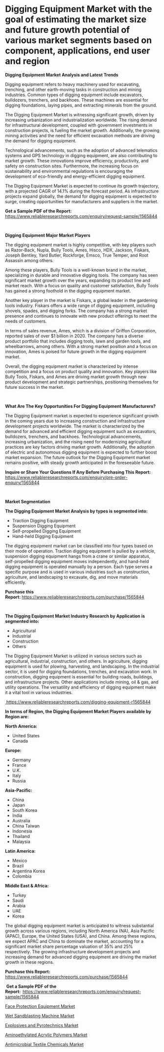 <p><h1>Digging Equipment Market with the goal of estimating the market size and future growth potential of various market segments based on component, applications, end user and region</h1></p><p><strong>Digging Equipment Market Analysis and Latest Trends</strong></p>
<p><p>Digging equipment refers to heavy machinery used for excavating, trenching, and other earth-moving tasks in construction and mining industries. Common types of digging equipment include excavators, bulldozers, trenchers, and backhoes. These machines are essential for digging foundations, laying pipes, and extracting minerals from the ground.</p><p>The Digging Equipment Market is witnessing significant growth, driven by increasing urbanization and industrialization worldwide. The rising demand for infrastructural development, coupled with government investments in construction projects, is fueling the market growth. Additionally, the growing mining activities and the need for efficient excavation methods are driving the demand for digging equipment.</p><p>Technological advancements, such as the adoption of advanced telematics systems and GPS technology in digging equipment, are also contributing to market growth. These innovations improve efficiency, productivity, and safety on construction sites. Furthermore, the increasing focus on sustainability and environmental regulations is encouraging the development of eco-friendly and energy-efficient digging equipment.</p><p>The Digging Equipment Market is expected to continue its growth trajectory, with a projected CAGR of 14.1% during the forecast period. As infrastructure projects expand globally, the demand for digging equipment is expected to surge, creating opportunities for manufacturers and suppliers in the market.</p></p>
<p><strong>Get a Sample PDF of the Report:&nbsp;</strong> <a href="https://www.reliableresearchreports.com/enquiry/request-sample/1565844">https://www.reliableresearchreports.com/enquiry/request-sample/1565844</a></p>
<p>&nbsp;</p>
<p><strong>Digging Equipment Major Market Players</strong></p>
<p><p>The digging equipment market is highly competitive, with key players such as Razor-Back, Nupla, Bully Tools, Ames, Hisco, HDX, Jackson, Fiskars, Joseph Bentley, Yard Butler, Rockforge, Emsco, True Temper, and Root Assassin among others.</p><p>Among these players, Bully Tools is a well-known brand in the market, specializing in durable and innovative digging tools. The company has seen significant market growth over the years, expanding its product line and market reach. With a focus on quality and customer satisfaction, Bully Tools has gained a strong foothold in the digging equipment market.</p><p>Another key player in the market is Fiskars, a global leader in the gardening tools industry. Fiskars offers a wide range of digging equipment, including shovels, spades, and digging forks. The company has a strong market presence and continues to innovate with new product offerings to meet the needs of customers.</p><p>In terms of sales revenue, Ames, which is a division of Griffon Corporation, reported sales of over $1 billion in 2020. The company has a diverse product portfolio that includes digging tools, lawn and garden tools, and wheelbarrows, among others. With a strong market position and a focus on innovation, Ames is poised for future growth in the digging equipment market.</p><p>Overall, the digging equipment market is characterized by intense competition and a focus on product quality and innovation. Key players like Bully Tools, Fiskars, and Ames are driving market growth through new product development and strategic partnerships, positioning themselves for future success in the market.</p></p>
<p>&nbsp;</p>
<p><strong>What Are The Key Opportunities For Digging Equipment Manufacturers?</strong></p>
<p><p>The Digging Equipment market is expected to experience significant growth in the coming years due to increasing construction and infrastructure development projects worldwide. The market is characterized by the demand for advanced and efficient digging equipment such as excavators, bulldozers, trenchers, and backhoes. Technological advancements, increasing urbanization, and the rising need for modernizing agricultural practices are key factors driving market growth. Additionally, the adoption of electric and autonomous digging equipment is expected to further boost market expansion. The future outlook for the Digging Equipment market remains positive, with steady growth anticipated in the foreseeable future.</p></p>
<p><strong>Inquire or Share Your Questions If Any Before Purchasing This Report:</strong> <a href="https://www.reliableresearchreports.com/enquiry/pre-order-enquiry/1565844">https://www.reliableresearchreports.com/enquiry/pre-order-enquiry/1565844</a></p>
<p>&nbsp;</p>
<p><strong>Market Segmentation</strong></p>
<p><strong>The Digging Equipment Market Analysis by types is segmented into:</strong></p>
<p><ul><li>Traction Digging Equipment</li><li>Suspension Digging Equipment</li><li>Self-propelled Digging Equipment</li><li>Hand-held Digging Equipment</li></ul></p>
<p><p>The digging equipment market can be classified into four types based on their mode of operation. Traction digging equipment is pulled by a vehicle, suspension digging equipment hangs from a crane or similar apparatus, self-propelled digging equipment moves independently, and hand-held digging equipment is operated manually by a person. Each type serves a specific purpose and is used in various industries such as construction, agriculture, and landscaping to excavate, dig, and move materials efficiently.</p></p>
<p><strong>Purchase this Report:&nbsp;</strong><a href="https://www.reliableresearchreports.com/purchase/1565844">https://www.reliableresearchreports.com/purchase/1565844</a></p>
<p>&nbsp;</p>
<p><strong>The Digging Equipment Market Industry Research by Application is segmented into:</strong></p>
<p><ul><li>Agricultural</li><li>Industrial</li><li>Construction</li><li>Others</li></ul></p>
<p><p>The Digging Equipment Market is utilized in various sectors such as agricultural, industrial, construction, and others. In agriculture, digging equipment is used for plowing, harvesting, and landscaping. In the industrial sector, it is used for digging foundations, trenches, and excavation work. In construction, digging equipment is essential for building roads, buildings, and infrastructure projects. Other applications include mining, oil & gas, and utility operations. The versatility and efficiency of digging equipment make it a vital tool in various industries.</p></p>
<p><a href="https://www.reliableresearchreports.com/digging-equipment-r1565844">&nbsp;https://www.reliableresearchreports.com/digging-equipment-r1565844</a></p>
<p><strong>In terms of Region, the Digging Equipment Market Players available by Region are:</strong></p>
<p>
    <p> <strong> North America: </strong>
        <ul>
            <li>United States</li>
            <li>Canada</li>
        </ul>
        </p> 
    <p> <strong> Europe: </strong>
        <ul>
            <li>Germany</li>
            <li>France</li>
            <li>U.K.</li>
            <li>Italy</li>
            <li>Russia</li>
        </ul>
        </p> 
    <p> <strong> Asia-Pacific: </strong>
        <ul>
            <li>China</li>
            <li>Japan</li>
            <li>South Korea</li>
            <li>India</li>
            <li>Australia</li>
            <li>China Taiwan</li>
            <li>Indonesia</li>
            <li>Thailand</li>
            <li>Malaysia</li>
        </ul>
        </p> 
    <p> <strong> Latin America: </strong>
        <ul>
            <li>Mexico</li>
            <li>Brazil</li>
            <li>Argentina Korea</li>
            <li>Colombia</li>
        </ul>
        </p> 
    <p> <strong> Middle East & Africa: </strong>
        <ul>
            <li>Turkey</li>
            <li>Saudi</li>
            <li>Arabia</li>
            <li>UAE</li>
            <li>Korea</li>
        </ul>
    </p>
    </p>
<p><p>The global digging equipment market is anticipated to witness substantial growth across various regions, including North America (NA), Asia Pacific (APAC), Europe, the United States (USA), and China. Among these regions, we expect APAC and China to dominate the market, accounting for a significant market share percentage valuation of 35% and 25% respectively. The growing infrastructure development projects and increasing demand for advanced digging equipment are driving the market growth in these regions.</p></p>
<p><strong>Purchase this Report: </strong><a href="https://www.reliableresearchreports.com/purchase/1565844">https://www.reliableresearchreports.com/purchase/1565844</a></p>
<p>&nbsp;<strong>Get a Sample PDF of the Report:&nbsp;&nbsp;</strong><a href="https://www.reliableresearchreports.com/enquiry/request-sample/1565844">https://www.reliableresearchreports.com/enquiry/request-sample/1565844</a></p>
<p><strong></strong></p>
<p><p><a href="https://github.com/lylyparadise/Market-Research-Report-List-4/blob/main/face-protection-equipment-market.md">Face Protection Equipment Market</a></p><p><a href="https://github.com/GroverBarry/Market-Research-Report-List-6/blob/main/wet-sandblasting-machine-market.md">Wet Sandblasting Machine Market</a></p><p><a href="https://medium.com/@emma.white454357/explosives-and-pyrotechnics-industry-analysis-report-its-market-size-share-trends-by-374d3434372b">Explosives and Pyrotechnics Market</a></p><p><a href="https://medium.com/@amelia.martin5698/comprehensive-analysis-of-the-global-aminoethylated-acrylic-polymers-market-growth-trends-market-e1672cb2f1d3">Aminoethylated Acrylic Polymers Market</a></p><p><a href="https://medium.com/@stephen.russell7684/an-in-depth-analysis-of-the-global-antimicrobial-textile-chemicals-market-scope-and-its-rapid-efdbf932f040">Antimicrobial Textile Chemicals Market</a></p></p>
